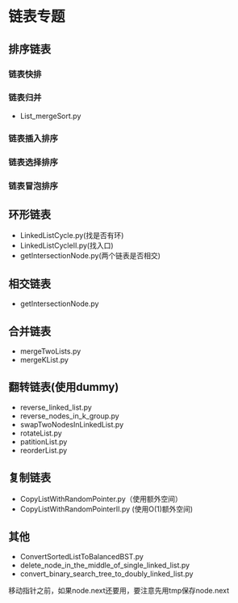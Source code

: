 # 链表专题

## 排序链表
### 链表快排
### 链表归并
- List_mergeSort.py
### 链表插入排序
### 链表选择排序
### 链表冒泡排序

## 环形链表
- LinkedListCycle.py(找是否有环)
- LinkedListCycleII.py(找入口)
- getIntersectionNode.py(两个链表是否相交)

## 相交链表
- getIntersectionNode.py

## 合并链表
- mergeTwoLists.py
- mergeKList.py

## 翻转链表(使用dummy)
- reverse_linked_list.py
- reverse_nodes_in_k_group.py
- swapTwoNodesInLinkedList.py
- rotateList.py
- patitionList.py
- reorderList.py

## 复制链表
- CopyListWithRandomPointer.py（使用额外空间）
- CopyListWithRandomPointerII.py (使用O(1)额外空间)

## 其他
- ConvertSortedListToBalancedBST.py
- delete_node_in_the_middle_of_single_linked_list.py
- convert_binary_search_tree_to_doubly_linked_list.py

移动指针之前，如果node.next还要用，要注意先用tmp保存node.next